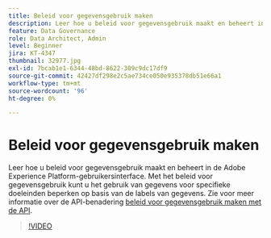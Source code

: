 ```yaml
---
title: Beleid voor gegevensgebruik maken
description: Leer hoe u beleid voor gegevensgebruik maakt en beheert in de Adobe Experience Platform-gebruikersinterface. Met het beleid voor gegevensgebruik kunt u het gebruik van gegevens voor specifieke doeleinden beperken op basis van de labels van gegevens.
feature: Data Governance
role: Data Architect, Admin
level: Beginner
jira: KT-4347
thumbnail: 32977.jpg
exl-id: 7bcab1e1-6344-48bd-8622-309c9dc17df9
source-git-commit: 42427df298e2c5ae734ce050e935378db51e66a1
workflow-type: tm+mt
source-wordcount: '96'
ht-degree: 0%

---
```


# Beleid voor gegevensgebruik maken

Leer hoe u beleid voor gegevensgebruik maakt en beheert in de Adobe Experience Platform-gebruikersinterface. Met het beleid voor gegevensgebruik kunt u het gebruik van gegevens voor specifieke doeleinden beperken op basis van de labels van gegevens. Zie voor meer informatie over de API-benadering [beleid voor gegevensgebruik maken met de API](https://experienceleague.adobe.com/docs/experience-platform/data-governance/policies/create.html).

>[!VIDEO](https://video.tv.adobe.com/v/32977?quality=12&learn=on)